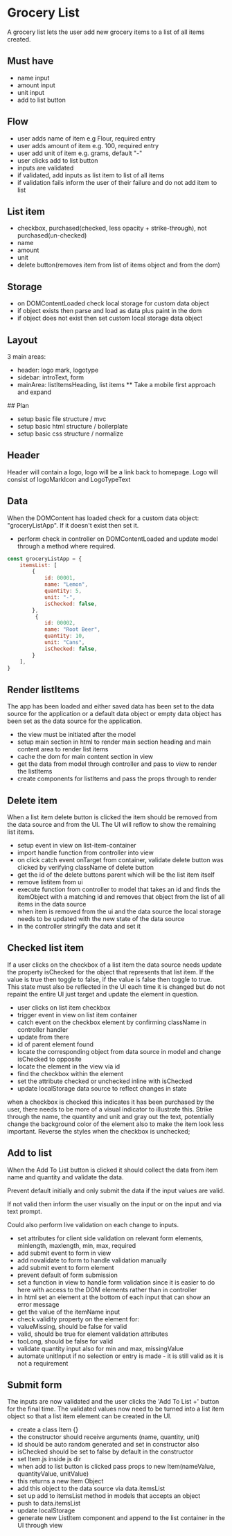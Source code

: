 # Grocery List
A grocery list lets the user add new grocery items to a list of all items created.

## Must have
- name input 
- amount input 
- unit input 
- add to list button

## Flow
- user adds name of item e.g Flour, required entry
- user adds amount of item e.g. 100, required entry
- user add unit of item e.g. grams, default "-"
- user clicks add to list button
- inputs are validated 
- if validated, add inputs as list item to list of all items
- if validation fails inform the user of their failure and do not add item to list

## List item
- checkbox, purchased(checked, less opacity + strike-through), not purchased(un-checked)
- name
- amount
- unit
- delete button(removes item from list of items object and from the dom)

## Storage
- on DOMContentLoaded check local storage for custom data object
- if object exists then parse and load as data plus paint in the dom
- if object does not exist then set custom local storage data object

## Layout
3 main areas:
- header: logo mark, logotype
- sidebar: introText, form
- mainArea: listItemsHeading, list items
** Take a mobile first approach and expand

## Plan
- setup basic file structure / mvc
- setup basic html structure / boilerplate
- setup basic css structure / normalize

## Header
Header will contain a logo, logo will be a link back to homepage. Logo will consist of logoMarkIcon and LogoTypeText

## Data
When the DOMContent has loaded check for a custom data object: "groceryListApp". If it doesn't exist then set it.
- perform check in controller on DOMContentLoaded and update model through a method where required.
  
```JavaScript
const groceryListApp = {
    itemsList: [
        {
            id: 00001,
            name: "Lemon",
            quantity: 5,
            unit: "-",
            isChecked: false,
        },
         {
            id: 00002,
            name: "Root Beer",
            quantity: 10,
            unit: "Cans",
            isChecked: false,
        }
    ],
}
```

## Render listItems
The app has been loaded and either saved data has been set to the data source for the application or a default data object or empty data object has been set as the data source for the application.
- the view must be initiated after the model
- setup main section in html to render main section heading and main content area to render list items
- cache the dom for main content section in view
- get the data from model through controller and pass to view to render the listItems
- create components for listItems and pass the props through to render

## Delete item
When a list item delete button is clicked the item should be removed from the data source and from the UI. The UI will reflow to show the remaining list items.
- setup event in view on list-item-container
- import handle function from controller into view
- on click catch event onTarget from container, validate delete button was clicked by verifying className of delete button
- get the id of the delete buttons parent which will be the list item itself
- remove listitem from ui
- execute function from controller to model that takes an id and finds the itemObject with a matching id and removes that object from the list of all items in the data source
- when item is removed from the ui and the data source the local storage needs to be updated with the new state of the data source
- in the controller stringify the data and set it

## Checked list item
If a user clicks on the checkbox of a list item the data source needs update the property isChecked for the object that represents that list item.
If the value is true then toggle to false, if the value is false then toggle to true. This state must also be reflected in the UI each time it is changed but do not repaint the entire UI just target and update the element in question.
- user clicks on list item checkbox
- trigger event in view on list item container
- catch event on the checkbox element by confirming className in controller handler
- update from there
- id of parent element found
- locate the corresponding object from data source in model and change isChecked to opposite
- locate the element in the view via id
- find the checkbox within the element
- set the attribute checked or unchecked inline with isChecked
- update localStorage data source to reflect changes in state
  
when a checkbox is checked this indicates it has been purchased by the user, there needs to be more of a visual indicator to illustrate this. Strike through the name, the quantity and unit and gray out the text, potentially change the background color of the element also to make the item look less important. Reverse the styles when the checkbox is unchecked;

## Add to list
When the Add To List button is clicked it should collect the data from item name and quantity and validate the data. 

Prevent default initially and only submit the data if the input values are valid.

If not valid then inform the user visually on the input or on the input and via text prompt.

Could also perform live validation on each change to inputs.

- set attributes for client side validation on relevant form elements, minlength, maxlength, min, max, required
- add submit event to form in view
- add novalidate to form to handle validation manually
- add submit event to form element
- prevent default of form submission
- set a function in view to handle form validation since it is easier to do here with access to the DOM elements rather than in controller
- in html set an element at the bottom of each input that can show an error message
- get the value of the itemName input
- check validity property on the element for: 
- valueMissing, should be false for valid
- valid, should be true for element validation attributes
- tooLong, should be false for valid
- validate quantity input also for min and max, missingValue
- automate unitInput if no selection or entry is made - it is still valid as it is not a requirement

## Submit form
The inputs are now validated and the user clicks the 'Add To List +' button for the final time. The validated values now need to be turned into a list item object so that a list item element can be created in the UI.
- create a class Item {}
- the constructor should receive arguments (name, quantity, unit)
- id should be auto random generated and set in constructor also
- isChecked should be set to false by default in the constructor
- set Item.js inside js dir
- when add to list button is clicked pass props to new Item(nameValue, quantityValue, unitValue)
- this returns a new Item Object
- add this object to the data source via data.itemsList
- set up add to itemsList method in models that accepts an object
- push to data.itemsList
- update localStorage
- generate new ListItem component and append to the list container in the UI through view